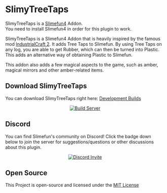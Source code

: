 # SlimyTreeTaps

SlimyTreeTaps is a [Slimefun4](https://github.com/Slimefun/Slimefun4/) Addon.<br>
You need to install Slimefun4 in order for this plugin to work.

SlimyTreeTaps is a Slimefun4 Addon that is heavily inspired by the famous
mod [IndustrialCraft 2](https://www.curseforge.com/minecraft/mc-mods/industrial-craft). It adds Tree Taps to Slimefun.
By using Tree Taps on any log, you are able to get Rubber, which can then be turned into Plastic.<br>
This adds an alternative way of obtaining Plastic to Slimefun.

This addon also adds a few magical aspects to the game, such as amber, magical mirrors and other amber-related items.

## Download SlimyTreeTaps

You can download SlimyTreeTaps right
here: [Development Builds](https://thebusybiscuit.github.io/builds/TheBusyBiscuit/SlimyTreeTaps/master/)

<p align="center">
  <a href="https://thebusybiscuit.github.io/builds/TheBusyBiscuit/SlimyTreeTaps/master/">
    <img src="https://thebusybiscuit.github.io/builds/TheBusyBiscuit/SlimyTreeTaps/master/badge.svg" alt="Build Server"/>
  </a>
</p>

## Discord

You can find Slimefun's community on Discord!
Click the badge down below to join the server for suggestions/questions or other discussions about this plugin.

<p align="center">
  <a href="https://discord.gg/slimefun">
    <img src="https://discordapp.com/api/guilds/565557184348422174/widget.png?style=banner3" alt="Discord Invite"/>
  </a>
</p>

## Open Source

This Project is open-source and licensed under
the [MIT License](https://github.com/TheBusyBiscuit/SlimyTreeTaps/blob/master/LICENSE)
